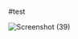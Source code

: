 #test

![Screenshot (39)](https://github.com/coderhimanshu786/MyPortfolio-Page/assets/113245834/ff7cda44-8a6c-4754-aba2-949ea1982d99)
